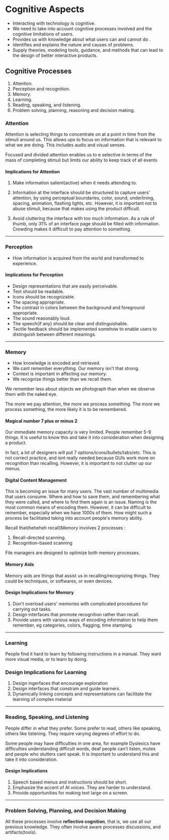 # Cognitive Aspects 

- Interacting with technology is cognitive.
- We need to take into account cognitive processes involved 
and the cognitive limitations of users.
- Provides us with knowledge about what users can and cannot do .
- Identifies and explains the nature and causes of problems.
- Supply theories, modeling tools, guidance, and methods
that can lead to the design of better interactive products.

## Cognitive Processes

1. Attention.
2. Perception and recognition.
3. Memory.
4. Learning.
5. Reading, speaking, and listening.
6. Problem solving, planning, reasoning and decision making.

### Attention

Attention is selecting things to concentrate on at a point in time 
from the stimuli around us. This allows ups to focus on information that
is relevant to what we are doing. This includes audio and visual senses.

Focused and divided attention enables us to e selective in terms of the
mass of completing stimuli but limits our ability to keep track of all events



#### Implications for Attention

1. Make information salient(active) when it needs attending to.

2. Information at the interface should  be structured to capture users' attention,
by using perceptual boundaries, color, sound, underlining, spacing, animation, flashing lights, etc. However, 
it is important not to abuse stimuli, because that makes using the product
difficult.

3. Avoid cluttering the interface with too much information. 
As a rule of thumb, only 31% of an interface page should be filled with 
information. Crowding makes it difficult to pay attention to something.



---

### Perception 

- How information is acquired from the world and transformed to experience.

#### Implications for Perception

- Design representations that are easily perceivable.
- Text should be readable.
- Icons should be recognizable.
- The spacing appropriate.
- The contrast in colors between the background and foreground appropriate.
- The sound reasonably loud.
- The speech(if any) should be clear and distinguishable.
- Tactile feedback should be implemented somehow to enable users to distinguish
between different meanings. 

---

### Memory 

- How knowledge is encoded and retrieved.
- We cant remember everything. Our memory isn't that strong.
- Context is important in affecting our memory.
- We recognize things better than we recall them.

We remember less about objects we photograph than when we observe them 
with the naked eye.

The more we pay attention, the more we process something. The more
we process something, the more likely it is to be remembered.

#### Magical number 7 plus or minus 2

Our immediate memory capacity is very limited. People remember 5-9 
things. It is useful to know this and take it into consideration when
designing a product. 

In fact, a lot of designers will put 7 options/icons/bullets/tabs/etc. This
is not correct practice, and isnt really needed because GUIs work more 
on recognition than recalling. However, it is important to not clutter 
up our menus. 

#### Digital Content Management

This is becoming an issue for many users. The vast number of multimedia that
users consume.  Where and how to save them, and remembering what they were 
called, and where to find them again is an issue. Naming is the most common
means of encoding them. However, it can be difficult to remember, especially when
we have 1000s of them. How might such a process be facilitated taking into 
account people's memory ability.

Recall that(heheheh recall)Memory involves 2 processes : 

1. Recall-directed scanning.
2. Recognition-based scanning

File managers are designed to optimize both memory processes.

#### Memory Aids

Memory aids are things that assist us in recalling/recognizing things. They 
could be techniques, or softwares, or even devices.


#### Design Implications for Memory

1. Don't overload users' memories with complicated procedures for carrying out tasks.
2. Design interfaces that promote recognition rather than recall.
3. Provide users with various ways of encoding information to help them remember, eg 
categories, colors, flagging, time stamping. 

---

### Learning

People find it hard to learn by following instructions in a manual. They 
want more visual media, or to learn by doing.

### Design Implications for Learning

1. Design ingerfaces that encourage exploration
2. Design interfaces that constrain and guide learners.
3. Dynamically linking concepts and representations can facilitate the learning
of complex material

---

### Reading, Speaking, and Listening

People differ in what they prefer. Some prefer to read, others like 
speaking, others like listening. They require varying degrees of 
effort to do. 

Some people may have difficulties in one area, for example 
Dyslexics have difficulties understanding difficult words, 
deaf people can't listen, mutes and people who stutters cant 
speak. It is important to understand this and take it into 
consideration.

#### Design Implications

1. Speech based menus and instructions should be short.
2. Emphasize the accent of AI voices. They are harder to understand.
3. Provide opportunities for making text large on a screen.

---

### Problem Solving, Planning, and Decision Making

All these processes involve **reflective cognition**, that is, we use
all our previous knowledge. They often involve aware processes discussions,
and artifacts(tools).
